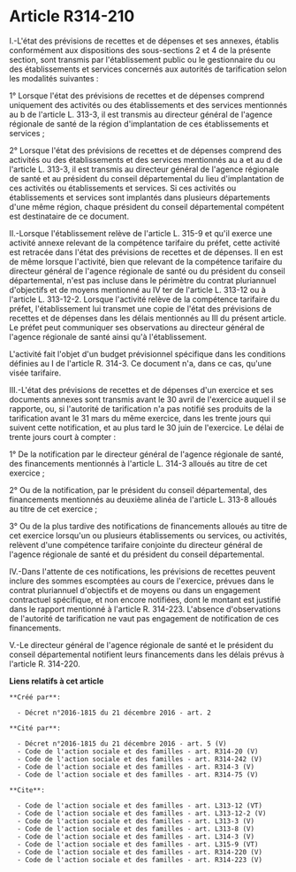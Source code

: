# Article R314-210

I.-L'état des prévisions de recettes et de dépenses et ses annexes, établis conformément aux dispositions des sous-sections 2
et 4 de la présente section, sont transmis par l'établissement public ou le gestionnaire du ou des établissements et services
concernés aux autorités de tarification selon les modalités suivantes : 

1° Lorsque l'état des prévisions de recettes et de dépenses comprend uniquement des activités ou des établissements et des
services mentionnés au b de l'article L. 313-3, il est transmis au directeur général de l'agence régionale de santé de la
région d'implantation de ces établissements et services ; 

2° Lorsque l'état des prévisions de recettes et de dépenses comprend des activités ou des établissements et des services
mentionnés au a et au d de l'article L. 313-3, il est transmis au directeur général de l'agence régionale de santé et au
président du conseil départemental du lieu d'implantation de ces activités ou établissements et services. Si ces activités ou
établissements et services sont implantés dans plusieurs départements d'une même région, chaque président du conseil
départemental compétent est destinataire de ce document. 

II.-Lorsque l'établissement relève de l'article L. 315-9 et qu'il exerce une activité annexe relevant de la compétence
tarifaire du préfet, cette activité est retracée dans l'état des prévisions de recettes et de dépenses. Il en est de même
lorsque l'activité, bien que relevant de la compétence tarifaire du directeur général de l'agence régionale de santé ou du
président du conseil départemental, n'est pas incluse dans le périmètre du contrat pluriannuel d'objectifs et de moyens
mentionné au IV ter de l'article L. 313-12 ou à l'article L. 313-12-2. Lorsque l'activité relève de la compétence tarifaire
du préfet, l'établissement lui transmet une copie de l'état des prévisions de recettes et de dépenses dans les délais
mentionnés au III du présent article. Le préfet peut communiquer ses observations au directeur général de l'agence régionale
de santé ainsi qu'à l'établissement. 

L'activité fait l'objet d'un budget prévisionnel spécifique dans les conditions définies au I de l'article R. 314-3. Ce
document n'a, dans ce cas, qu'une visée tarifaire. 

III.-L'état des prévisions de recettes et de dépenses d'un exercice et ses documents annexes sont transmis avant le 30 avril
de l'exercice auquel il se rapporte, ou, si l'autorité de tarification n'a pas notifié ses produits de la tarification avant
le 31 mars du même exercice, dans les trente jours qui suivent cette notification, et au plus tard le 30 juin de l'exercice.
Le délai de trente jours court à compter : 

1° De la notification par le directeur général de l'agence régionale de santé, des financements mentionnés à l'article L.
314-3 alloués au titre de cet exercice ; 

2° Ou de la notification, par le président du conseil départemental, des financements mentionnés au deuxième alinéa de
l'article L. 313-8 alloués au titre de cet exercice ; 

3° Ou de la plus tardive des notifications de financements alloués au titre de cet exercice lorsqu'un ou plusieurs
établissements ou services, ou activités, relèvent d'une compétence tarifaire conjointe du directeur général de l'agence
régionale de santé et du président du conseil départemental. 

IV.-Dans l'attente de ces notifications, les prévisions de recettes peuvent inclure des sommes escomptées au cours de
l'exercice, prévues dans le contrat pluriannuel d'objectifs et de moyens ou dans un engagement contractuel spécifique, et non
encore notifiées, dont le montant est justifié dans le rapport mentionné à l'article R. 314-223. L'absence d'observations de
l'autorité de tarification ne vaut pas engagement de notification de ces financements. 

V.-Le directeur général de l'agence régionale de santé et le président du conseil départemental notifient leurs financements
dans les délais prévus à l'article R. 314-220.

**Liens relatifs à cet article**

	**Créé par**:

	  - Décret n°2016-1815 du 21 décembre 2016 - art. 2

	**Cité par**:

	  - Décret n°2016-1815 du 21 décembre 2016 - art. 5 (V)
	  - Code de l'action sociale et des familles - art. R314-20 (V)
	  - Code de l'action sociale et des familles - art. R314-242 (V)
	  - Code de l'action sociale et des familles - art. R314-3 (V)
	  - Code de l'action sociale et des familles - art. R314-75 (V)

	**Cite**:

	  - Code de l'action sociale et des familles - art. L313-12 (VT)
	  - Code de l'action sociale et des familles - art. L313-12-2 (V)
	  - Code de l'action sociale et des familles - art. L313-3 (V)
	  - Code de l'action sociale et des familles - art. L313-8 (V)
	  - Code de l'action sociale et des familles - art. L314-3 (V)
	  - Code de l'action sociale et des familles - art. L315-9 (VT)
	  - Code de l'action sociale et des familles - art. R314-220 (V)
	  - Code de l'action sociale et des familles - art. R314-223 (V)
